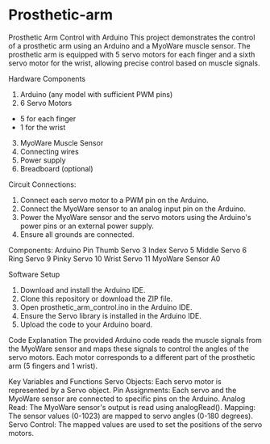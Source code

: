 # Prosthetic-arm

Prosthetic Arm Control with Arduino
This project demonstrates the control of a prosthetic arm using an Arduino and a MyoWare muscle sensor. The prosthetic arm is equipped with 5 servo motors for each finger and a sixth servo motor for the wrist, allowing precise control based on muscle signals.

Hardware Components
1. Arduino (any model with sufficient PWM pins)
2. 6 Servo Motors
  - 5 for each finger
  - 1 for the wrist
3. MyoWare Muscle Sensor
4. Connecting wires
5. Power supply
6. Breadboard (optional)

Circuit Connections:
1. Connect each servo motor to a PWM pin on the Arduino.
2. Connect the MyoWare sensor to an analog input pin on the Arduino.
3. Power the MyoWare sensor and the servo motors using the Arduino's power pins or an external power supply.
4. Ensure all grounds are connected.
   
Components:	
Arduino           Pin
Thumb Servo	       3
Index Servo	       5
Middle Servo	     6
Ring Servo	       9
Pinky Servo	      10
Wrist Servo	      11
MyoWare Sensor	  A0

Software Setup
1. Download and install the Arduino IDE.
2. Clone this repository or download the ZIP file.
3. Open prosthetic_arm_control.ino in the Arduino IDE.
4. Ensure the Servo library is installed in the Arduino IDE.
5. Upload the code to your Arduino board.
   
Code Explanation
The provided Arduino code reads the muscle signals from the MyoWare sensor and maps these signals to control the angles of the servo motors. Each motor corresponds to a different part of the prosthetic arm (5 fingers and 1 wrist).

Key Variables and Functions
Servo Objects: Each servo motor is represented by a Servo object.
Pin Assignments: Each servo and the MyoWare sensor are connected to specific pins on the Arduino.
Analog Read: The MyoWare sensor's output is read using analogRead().
Mapping: The sensor values (0-1023) are mapped to servo angles (0-180 degrees).
Servo Control: The mapped values are used to set the positions of the servo motors.
